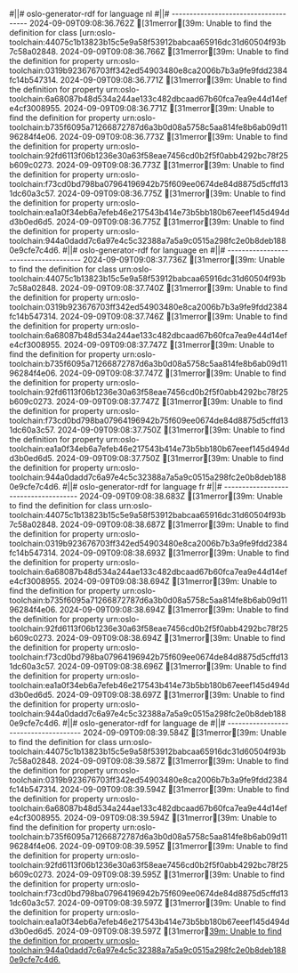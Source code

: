 #||# oslo-generator-rdf for language nl
#||# -------------------------------------
2024-09-09T09:08:36.762Z [31merror[39m: Unable to find the definition for class [urn:oslo-toolchain:44075c1b13823b15c5e9a58f53912babcaa65916dc31d60504f93b7c58a02848.
2024-09-09T09:08:36.766Z [31merror[39m: Unable to find the definition for property urn:oslo-toolchain:0319b923676703ff342ed54903480e8ca2006b7b3a9fe9fdd2384fc14b547314.
2024-09-09T09:08:36.771Z [31merror[39m: Unable to find the definition for property urn:oslo-toolchain:6a68087b48d534a244ae133c482dbcaad67b60fca7ea9e44d14efe4cf3008955.
2024-09-09T09:08:36.771Z [31merror[39m: Unable to find the definition for property urn:oslo-toolchain:b735f6095a71266872787d6a3b0d08a5758c5aa814fe8b6ab09d1196284f4e06.
2024-09-09T09:08:36.773Z [31merror[39m: Unable to find the definition for property urn:oslo-toolchain:92fd6113f06b1236e30a63f58eae7456cd0b2f5f0abb4292bc78f25b609c0273.
2024-09-09T09:08:36.773Z [31merror[39m: Unable to find the definition for property urn:oslo-toolchain:f73cd0bd798ba07964196942b75f609ee0674de84d8875d5cffd131dc60a3c57.
2024-09-09T09:08:36.775Z [31merror[39m: Unable to find the definition for property urn:oslo-toolchain:ea1a0f34eb6a7efeb46e217543b414e73b5bb180b67eeef145d494dd3b0ed6d5.
2024-09-09T09:08:36.775Z [31merror[39m: Unable to find the definition for property urn:oslo-toolchain:944a0dadd7c6a97e4c5c32388a7a5a9c0515a298fc2e0b8deb1880e9cfe7c4d6.
#||# oslo-generator-rdf for language en
#||# -------------------------------------
2024-09-09T09:08:37.736Z [31merror[39m: Unable to find the definition for class urn:oslo-toolchain:44075c1b13823b15c5e9a58f53912babcaa65916dc31d60504f93b7c58a02848.
2024-09-09T09:08:37.740Z [31merror[39m: Unable to find the definition for property urn:oslo-toolchain:0319b923676703ff342ed54903480e8ca2006b7b3a9fe9fdd2384fc14b547314.
2024-09-09T09:08:37.746Z [31merror[39m: Unable to find the definition for property urn:oslo-toolchain:6a68087b48d534a244ae133c482dbcaad67b60fca7ea9e44d14efe4cf3008955.
2024-09-09T09:08:37.747Z [31merror[39m: Unable to find the definition for property urn:oslo-toolchain:b735f6095a71266872787d6a3b0d08a5758c5aa814fe8b6ab09d1196284f4e06.
2024-09-09T09:08:37.747Z [31merror[39m: Unable to find the definition for property urn:oslo-toolchain:92fd6113f06b1236e30a63f58eae7456cd0b2f5f0abb4292bc78f25b609c0273.
2024-09-09T09:08:37.747Z [31merror[39m: Unable to find the definition for property urn:oslo-toolchain:f73cd0bd798ba07964196942b75f609ee0674de84d8875d5cffd131dc60a3c57.
2024-09-09T09:08:37.750Z [31merror[39m: Unable to find the definition for property urn:oslo-toolchain:ea1a0f34eb6a7efeb46e217543b414e73b5bb180b67eeef145d494dd3b0ed6d5.
2024-09-09T09:08:37.750Z [31merror[39m: Unable to find the definition for property urn:oslo-toolchain:944a0dadd7c6a97e4c5c32388a7a5a9c0515a298fc2e0b8deb1880e9cfe7c4d6.
#||# oslo-generator-rdf for language fr
#||# -------------------------------------
2024-09-09T09:08:38.683Z [31merror[39m: Unable to find the definition for class urn:oslo-toolchain:44075c1b13823b15c5e9a58f53912babcaa65916dc31d60504f93b7c58a02848.
2024-09-09T09:08:38.687Z [31merror[39m: Unable to find the definition for property urn:oslo-toolchain:0319b923676703ff342ed54903480e8ca2006b7b3a9fe9fdd2384fc14b547314.
2024-09-09T09:08:38.693Z [31merror[39m: Unable to find the definition for property urn:oslo-toolchain:6a68087b48d534a244ae133c482dbcaad67b60fca7ea9e44d14efe4cf3008955.
2024-09-09T09:08:38.694Z [31merror[39m: Unable to find the definition for property urn:oslo-toolchain:b735f6095a71266872787d6a3b0d08a5758c5aa814fe8b6ab09d1196284f4e06.
2024-09-09T09:08:38.694Z [31merror[39m: Unable to find the definition for property urn:oslo-toolchain:92fd6113f06b1236e30a63f58eae7456cd0b2f5f0abb4292bc78f25b609c0273.
2024-09-09T09:08:38.694Z [31merror[39m: Unable to find the definition for property urn:oslo-toolchain:f73cd0bd798ba07964196942b75f609ee0674de84d8875d5cffd131dc60a3c57.
2024-09-09T09:08:38.696Z [31merror[39m: Unable to find the definition for property urn:oslo-toolchain:ea1a0f34eb6a7efeb46e217543b414e73b5bb180b67eeef145d494dd3b0ed6d5.
2024-09-09T09:08:38.697Z [31merror[39m: Unable to find the definition for property urn:oslo-toolchain:944a0dadd7c6a97e4c5c32388a7a5a9c0515a298fc2e0b8deb1880e9cfe7c4d6.
#||# oslo-generator-rdf for language de
#||# -------------------------------------
2024-09-09T09:08:39.584Z [31merror[39m: Unable to find the definition for class urn:oslo-toolchain:44075c1b13823b15c5e9a58f53912babcaa65916dc31d60504f93b7c58a02848.
2024-09-09T09:08:39.587Z [31merror[39m: Unable to find the definition for property urn:oslo-toolchain:0319b923676703ff342ed54903480e8ca2006b7b3a9fe9fdd2384fc14b547314.
2024-09-09T09:08:39.594Z [31merror[39m: Unable to find the definition for property urn:oslo-toolchain:6a68087b48d534a244ae133c482dbcaad67b60fca7ea9e44d14efe4cf3008955.
2024-09-09T09:08:39.594Z [31merror[39m: Unable to find the definition for property urn:oslo-toolchain:b735f6095a71266872787d6a3b0d08a5758c5aa814fe8b6ab09d1196284f4e06.
2024-09-09T09:08:39.595Z [31merror[39m: Unable to find the definition for property urn:oslo-toolchain:92fd6113f06b1236e30a63f58eae7456cd0b2f5f0abb4292bc78f25b609c0273.
2024-09-09T09:08:39.595Z [31merror[39m: Unable to find the definition for property urn:oslo-toolchain:f73cd0bd798ba07964196942b75f609ee0674de84d8875d5cffd131dc60a3c57.
2024-09-09T09:08:39.597Z [31merror[39m: Unable to find the definition for property urn:oslo-toolchain:ea1a0f34eb6a7efeb46e217543b414e73b5bb180b67eeef145d494dd3b0ed6d5.
2024-09-09T09:08:39.597Z [31merror[39m: Unable to find the definition for property urn:oslo-toolchain:944a0dadd7c6a97e4c5c32388a7a5a9c0515a298fc2e0b8deb1880e9cfe7c4d6.
](all-cultuurparticipatie#L0)